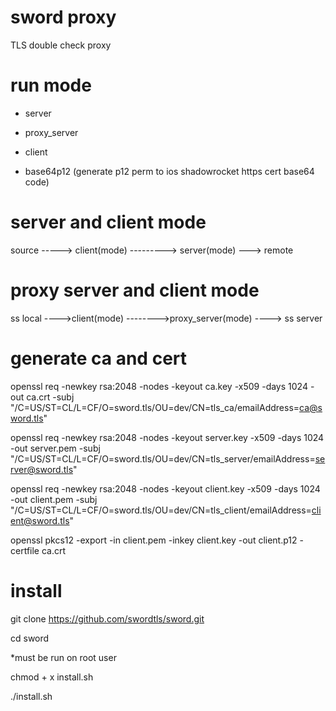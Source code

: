 # sword proxy
 TLS double check proxy 
##

# run mode
- server

- proxy_server
 
- client
 
- base64p12 (generate p12 perm to ios shadowrocket https cert base64 code)

# server and client mode

source -----> client(mode) ---------> server(mode) ---> remote

# proxy server and client mode

ss local ---->client(mode) -------->proxy_server(mode) ----> ss server

# generate ca and cert

openssl req -newkey rsa:2048 -nodes -keyout ca.key -x509 -days 1024 -out ca.crt -subj "/C=US/ST=CL/L=CF/O=sword.tls/OU=dev/CN=tls_ca/emailAddress=ca@sword.tls"

openssl req -newkey rsa:2048 -nodes -keyout server.key -x509 -days 1024 -out server.pem -subj "/C=US/ST=CL/L=CF/O=sword.tls/OU=dev/CN=tls_server/emailAddress=server@sword.tls"

openssl req -newkey rsa:2048 -nodes -keyout client.key -x509 -days 1024 -out client.pem -subj "/C=US/ST=CL/L=CF/O=sword.tls/OU=dev/CN=tls_client/emailAddress=client@sword.tls"

openssl pkcs12 -export -in client.pem -inkey client.key -out client.p12 -certfile ca.crt

# install 

git clone https://github.com/swordtls/sword.git

cd sword 


*must be run on root user

chmod + x install.sh

./install.sh
